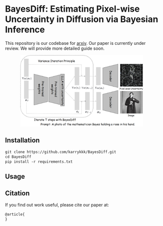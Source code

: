 # BayesDiff:  Estimating Pixel-wise Uncertainty in Diffusion via Bayesian Inference
This repository is our codebase for [arxiv](https://arxiv.org/submit/5168441/addfiles). Our paper is currently under review. We will provide more detailed guide soon.

<p align="center">
  <img width="80%" src="/intro_00.png"/>
</p>

## Installation

```shell
git clone https://github.com/karrykkk/BayesDiff.git
cd BayesDiff
pip install -r requirements.txt
```

## Usage



## Citation

If you find out work useful, please cite our paper at:

```
@article{
}
```
